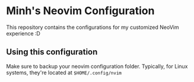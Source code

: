 # Minh's Neovim Configuration

This repository contains the configurations for my customized NeoVim experience :D

## Using this configuration

Make sure to backup your neovim configuration folder. Typically, for Linux systems,
     they're located at `$HOME/.config/nvim`
